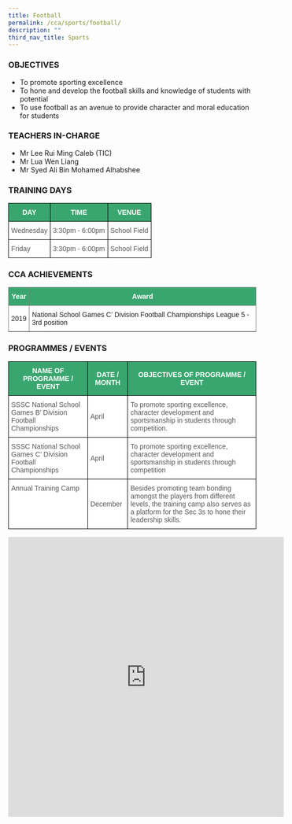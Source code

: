 ```yaml
---
title: Football
permalink: /cca/sports/football/
description: ""
third_nav_title: Sports
---
```

### OBJECTIVES

*   To promote sporting excellence
*   To hone and develop the football skills and knowledge of students with potential
*   To use football as an avenue to provide character and moral education for students

  

### TEACHERS IN-CHARGE

*   Mr Lee Rui Ming Caleb (TIC)
*   Mr Lua Wen Liang&nbsp;  
*   Mr Syed Ali Bin Mohamed Alhabshee
    

  

### TRAINING DAYS

<style type="text/css">
.tg  {border-collapse:collapse;border-spacing:0;}
.tg td{border-color:black;border-style:solid;border-width:1px;font-family:Arial, sans-serif;font-size:14px;
  overflow:hidden;padding:10px 5px;word-break:normal;}
.tg th{border-color:black;border-style:solid;border-width:1px;font-family:Arial, sans-serif;font-size:14px;
  font-weight:normal;overflow:hidden;padding:10px 5px;word-break:normal;}
.tg .tg-k0s0{background-color:#3AA66F;color:#FFF;font-weight:bold;text-align:center;vertical-align:middle}
.tg .tg-mwz3{background-color:#FFF;color:#565656;text-align:left;vertical-align:middle}
</style>
<table class="tg">
<thead>
  <tr>
    <th class="tg-k0s0"><span style="color:#FFF;background-color:#3AA66F">DAY</span></th>
    <th class="tg-k0s0"><span style="color:#FFF;background-color:#3AA66F">TIME</span></th>
    <th class="tg-k0s0"><span style="color:#FFF;background-color:#3AA66F">VENUE</span></th>
  </tr>
</thead>
<tbody>
  <tr>
    <td class="tg-mwz3"><span style="color:#565656">Wednesday</span></td>
    <td class="tg-mwz3"><span style="color:#565656">3:30pm - 6:00pm</span></td>
    <td class="tg-mwz3"><span style="color:#565656">School Field</span></td>
  </tr>
  <tr>
    <td class="tg-mwz3"><span style="color:#565656">Friday</span></td>
    <td class="tg-mwz3"><span style="color:#565656">3:30pm - 6:00pm</span></td>
    <td class="tg-mwz3"><span style="color:#565656">School Field</span></td>
  </tr>
</tbody>
</table>

### CCA ACHIEVEMENTS

<style type="text/css">
.tg  {border-collapse:collapse;border-spacing:0;}
.tg td{border-color:black;border-style:solid;border-width:1px;font-family:Arial, sans-serif;font-size:14px;
  overflow:hidden;padding:10px 5px;word-break:normal;}
.tg th{border-color:black;border-style:solid;border-width:1px;font-family:Arial, sans-serif;font-size:14px;
  font-weight:normal;overflow:hidden;padding:10px 5px;word-break:normal;}
.tg .tg-lk3d{background-color:#3AA66F;border-color:inherit;color:#FFF;font-weight:bold;text-align:center;vertical-align:middle}
.tg .tg-gktn{background-color:#FFF;border-color:inherit;color:#222;text-align:center;vertical-align:middle}
.tg .tg-k81l{background-color:#FFF;border-color:inherit;color:#222;text-align:left;vertical-align:middle}
</style>
<table class="tg">
<thead>
  <tr>
    <th class="tg-lk3d"><span style="color:#FFF;background-color:#3AA66F">Year</span></th>
    <th class="tg-lk3d"><span style="color:#FFF;background-color:#3AA66F">Award</span></th>
  </tr>
</thead>
<tbody>
  <tr>
    <td class="tg-gktn"><span style="color:#222;background-color:#FFF">2019</span></td>
    <td class="tg-k81l"><span style="color:#222;background-color:#FFF">National School Games C’ Division Football Championships League 5 - 3</span>rd <span style="color:#222;background-color:#FFF">position</span></td>
  </tr>
</tbody>
</table>

### PROGRAMMES / EVENTS

  <style type="text/css">
.tg  {border-collapse:collapse;border-spacing:0;}
.tg td{border-color:black;border-style:solid;border-width:1px;font-family:Arial, sans-serif;font-size:14px;
  overflow:hidden;padding:10px 5px;word-break:normal;}
.tg th{border-color:black;border-style:solid;border-width:1px;font-family:Arial, sans-serif;font-size:14px;
  font-weight:normal;overflow:hidden;padding:10px 5px;word-break:normal;}
.tg .tg-61iw{background-color:#FFF;color:#F00;text-align:left;vertical-align:top}
.tg .tg-k0s0{background-color:#3AA66F;color:#FFF;font-weight:bold;text-align:center;vertical-align:middle}
.tg .tg-mwz3{background-color:#FFF;color:#565656;text-align:left;vertical-align:middle}
.tg .tg-njgx{background-color:#FFF;color:#565656;text-align:left;vertical-align:top}
</style>
<table class="tg">
<thead>
  <tr>
    <th class="tg-k0s0"><span style="color:#FFF;background-color:#3AA66F">NAME OF PROGRAMME / EVENT</span></th>
    <th class="tg-k0s0"><span style="color:#FFF;background-color:#3AA66F">DATE / MONTH</span></th>
    <th class="tg-k0s0"><span style="color:#FFF;background-color:#3AA66F">OBJECTIVES OF PROGRAMME / EVENT</span></th>
  </tr>
</thead>
<tbody>
  <tr>
    <td class="tg-mwz3"><span style="color:#565656">SSSC National School Games B’ Division Football Championships</span><br></td>
    <td class="tg-mwz3"><span style="color:#565656">April</span></td>
    <td class="tg-mwz3"><span style="color:#565656">To promote sporting excellence, character development and sportsmanship in students through competition.</span></td>
  </tr>
  <tr>
    <td class="tg-61iw"><span style="color:#565656">SSSC National School Games C’ Division Football Championships </span></td>
    <td class="tg-mwz3"><span style="color:#565656">April</span></td>
    <td class="tg-njgx"><span style="color:#565656">To promote sporting excellence, character development and sportsmanship in students through competition </span></td>
  </tr>
  <tr>
    <td class="tg-61iw"><span style="color:#565656">Annual Training Camp </span></td>
    <td class="tg-mwz3"><span style="color:#565656">December</span></td>
    <td class="tg-mwz3"><span style="color:#565656">Besides promoting team bonding amongst the players from different levels, the training camp also serves as a platform for the Sec 3s to hone their leadership skills.</span></td>
  </tr>
</tbody>
</table>

<iframe allowfullscreen="true" height="569" width="560" frameborder="0" src="https://docs.google.com/presentation/d/e/2PACX-1vSry--baABMAy6DBk1MoQ57O1VZn_kRyYfNy-P-m5RWZZJWVh77eObiJZNhX5bdeM4VNKWhL2CJcaV1/embed?start=true&amp;loop=true&amp;delayms=3000"></iframe>